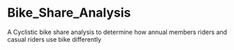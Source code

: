 # Bike_Share_Analysis
A Cyclistic bike share analysis to determine how annual members riders and casual riders use bike differently 
